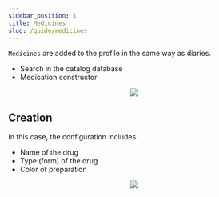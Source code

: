 ```yaml
---
sidebar_position: 1
title: Medicines
slug: /guide/medicines
---
```


`Medicines` are added to the profile in the same way as diaries.

- Search in the catalog database
- Medication constructor

<div align="center"><img type="imgscreen" src="/WM_doc/img/guide/med/medLayout.png"/></div>

## Creation

In this case, the configuration includes:

- Name of the drug
- Type (form) of the drug
- Color of preparation

<div align="center"><img type="imgscreen" src="/WM_doc/img/guide/med/medConstructor.png"/></div>
